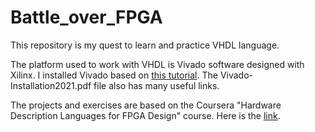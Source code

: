 # Battle_over_FPGA

This repository is my quest to learn and practice VHDL language.

The platform used to work with VHDL is Vivado software designed with Xilinx. I installed Vivado based on [this tutorial](https://faradandish.com/%D8%AF%D8%A7%D9%86%D9%84%D9%88%D8%AF%D8%8C-%D9%86%D8%B5%D8%A8-%D9%88-%DA%A9%D8%B1%DA%A9-%D9%86%D8%B1%D9%85-%D8%A7%D9%81%D8%B2%D8%A7%D8%B1-%D9%88%DB%8C%D9%88%D8%A7%D8%AF%D9%88/).
The Vivado-Installation2021.pdf file also has many useful links.

The projects and exercises are based on the Coursera "Hardware Description Languages for FPGA Design" course. Here is the [link](https://www.coursera.org/learn/fpga-hardware-description-languages).

